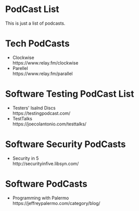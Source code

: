 # PodCast List
This is just a list of podcasts.
<h1>Tech PodCasts</h1>
<ul>
  <li>Clockwise<br>
    https://www.relay.fm/clockwise</li>
  <li>Parellel<br>
  https://www.relay.fm/parallel</li>
  </ul>
  <h1>Software Testing PodCast List</h1>
  <ul>
    <li>Testers' Isalnd Discs<br>
      https://testingpodcast.com/</li>
    <li>TestTalks<br>
      https://joecolantonio.com/testtalks/
    </li>
  </ul>
  <h1>Software Security PodCasts</h1>
  <ul>
    <li>Security in 5</br>
    http://securityinfive.libsyn.com/
    </li>
  </ul>
    <h1>Software PodCasts</h1>
  <ul>
    <li>Programming with Palermo</br>
    https://jeffreypalermo.com/category/blog/
    </li>
  </ul>
